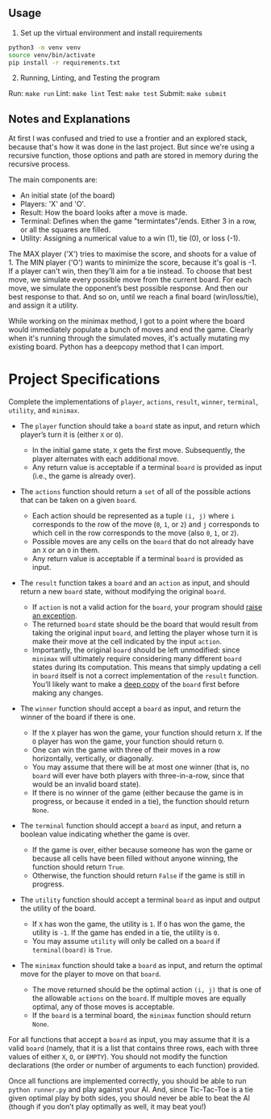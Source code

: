 ## Usage
1. Set up the virtual environment and install requirements

```bash
python3 -m venv venv
source venv/bin/activate
pip install -r requirements.txt
```

2. Running, Linting, and Testing the program

Run: `make run`
Lint: `make lint`
Test: `make test`
Submit: `make submit`

## Notes and Explanations
At first I was confused and tried to use a frontier and an explored stack, because that's how it was done in the last project. But since we're using a recursive function, those options and path are stored in memory during the recursive process.

The main components are:
- An initial state (of the board)
- Players: 'X' and 'O'.
- Result: How the board looks after a move is made.
- Terminal: Defines when the game "termintates"/ends. Either 3 in a row, or all the squares are filled.
- Utility: Assigning a numerical value to a win (1), tie (0), or loss (-1).

The MAX player ('X') tries to maximise the score, and shoots for a value of 1. The MIN player ('O') wants to minimize the score, because it's goal is -1. If a player can't win, then they'll aim for a tie instead. To choose that best move, we simulate every possible move from the current board. For each move, we simulate the opponent’s best possible response. And then our best response to that. And so on, until we reach a final board (win/loss/tie), and assign it a utility.

While working on the minimax method, I got to a point where the board would immediately populate a bunch of moves and end the game. Clearly when it's running through the simulated moves, it's actually mutating my existing board. Python has a deepcopy method that I can import.

# Project Specifications
Complete the implementations of `player`, `actions`, `result`, `winner`, `terminal`, `utility`, and `minimax`.

- The `player` function should take a `board` state as input, and return which player’s turn it is (either `X` or `O`).
  - In the initial game state, `X` gets the first move. Subsequently, the player alternates with each additional move.
  - Any return value is acceptable if a terminal `board` is provided as input (i.e., the game is already over).

- The `actions` function should return a `set` of all of the possible actions that can be taken on a given `board`.
  - Each action should be represented as a tuple `(i, j)` where `i` corresponds to the row of the move (`0`, `1`, or `2`) and `j` corresponds to which cell in the row corresponds to the move (also `0`, `1`, or `2`).
  - Possible moves are any cells on the `board` that do not already have an `X` or an `O` in them.
  - Any return value is acceptable if a terminal `board` is provided as input.

- The `result` function takes a `board` and an `action` as input, and should return a new `board` state, without modifying the original `board`.
  - If `action` is not a valid action for the `board`, your program should [raise an exception](https://docs.python.org/3/tutorial/errors.html#raising-exceptions).
  - The returned `board` state should be the board that would result from taking the original input `board`, and letting the player whose turn it is make their move at the cell indicated by the input `action`.
  - Importantly, the original `board` should be left unmodified: since `minimax` will ultimately require considering many different `board` states during its computation. This means that simply updating a cell in `board` itself is not a correct implementation of the `result` function. You’ll likely want to make a [deep copy](https://docs.python.org/3/library/copy.html#copy.deepcopy) of the `board` first before making any changes.

- The `winner` function should accept a `board` as input, and return the winner of the board if there is one.
  - If the `X` player has won the game, your function should return `X`. If the `O` player has won the game, your function should return `O`.
  - One can win the game with three of their moves in a row horizontally, vertically, or diagonally.
  - You may assume that there will be at most one winner (that is, no `board` will ever have both players with three-in-a-row, since that would be an invalid board state).
  - If there is no winner of the game (either because the game is in progress, or because it ended in a tie), the function should return `None`.

- The `terminal` function should accept a `board` as input, and return a boolean value indicating whether the game is over.
  - If the game is over, either because someone has won the game or because all cells have been filled without anyone winning, the function should return `True`.
  - Otherwise, the function should return `False` if the game is still in progress.

- The `utility` function should accept a terminal `board` as input and output the utility of the board.
  - If `X` has won the game, the utility is `1`. If `O` has won the game, the utility is `-1`. If the game has ended in a tie, the utility is `0`.
  - You may assume `utility` will only be called on a `board` if `terminal(board)` is `True`.

- The `minimax` function should take a `board` as input, and return the optimal move for the player to move on that `board`.
  - The move returned should be the optimal action `(i, j)` that is one of the allowable `actions` on the `board`. If multiple moves are equally optimal, any of those moves is acceptable.
  - If the `board` is a terminal board, the `minimax` function should return `None`.

For all functions that accept a `board` as input, you may assume that it is a valid `board` (namely, that it is a list that contains three rows, each with three values of either `X`, `O`, or `EMPTY`). You should not modify the function declarations (the order or number of arguments to each function) provided.

Once all functions are implemented correctly, you should be able to run `python runner.py` and play against your AI. And, since Tic-Tac-Toe is a tie given optimal play by both sides, you should never be able to beat the AI (though if you don’t play optimally as well, it may beat you!)